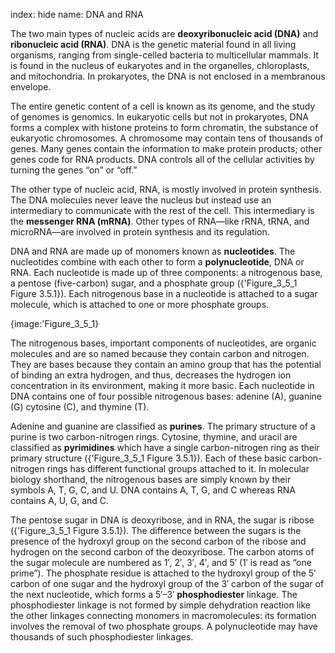 index: hide
name: DNA and RNA

The two main types of nucleic acids are  **deoxyribonucleic acid (DNA)** and  **ribonucleic acid (RNA)**. DNA is the genetic material found in all living organisms, ranging from single-celled bacteria to multicellular mammals. It is found in the nucleus of eukaryotes and in the organelles, chloroplasts, and mitochondria. In prokaryotes, the DNA is not enclosed in a membranous envelope.

The entire genetic content of a cell is known as its genome, and the study of genomes is genomics. In eukaryotic cells but not in prokaryotes, DNA forms a complex with histone proteins to form chromatin, the substance of eukaryotic chromosomes. A chromosome may contain tens of thousands of genes. Many genes contain the information to make protein products; other genes code for RNA products. DNA controls all of the cellular activities by turning the genes “on” or “off.”

The other type of nucleic acid, RNA, is mostly involved in protein synthesis. The DNA molecules never leave the nucleus but instead use an intermediary to communicate with the rest of the cell. This intermediary is the  **messenger RNA (mRNA)**. Other types of RNA—like rRNA, tRNA, and microRNA—are involved in protein synthesis and its regulation.

DNA and RNA are made up of monomers known as  **nucleotides**. The nucleotides combine with each other to form a  **polynucleotide**, DNA or RNA. Each nucleotide is made up of three components: a nitrogenous base, a pentose (five-carbon) sugar, and a phosphate group ({'Figure_3_5_1 Figure 3.5.1}). Each nitrogenous base in a nucleotide is attached to a sugar molecule, which is attached to one or more phosphate groups.


{image:'Figure_3_5_1}
        

The nitrogenous bases, important components of nucleotides, are organic molecules and are so named because they contain carbon and nitrogen. They are bases because they contain an amino group that has the potential of binding an extra hydrogen, and thus, decreases the hydrogen ion concentration in its environment, making it more basic. Each nucleotide in DNA contains one of four possible nitrogenous bases: adenine (A), guanine (G) cytosine (C), and thymine (T).

Adenine and guanine are classified as  **purines**. The primary structure of a purine is two carbon-nitrogen rings. Cytosine, thymine, and uracil are classified as  **pyrimidines** which have a single carbon-nitrogen ring as their primary structure ({'Figure_3_5_1 Figure 3.5.1}). Each of these basic carbon-nitrogen rings has different functional groups attached to it. In molecular biology shorthand, the nitrogenous bases are simply known by their symbols A, T, G, C, and U. DNA contains A, T, G, and C whereas RNA contains A, U, G, and C.

The pentose sugar in DNA is deoxyribose, and in RNA, the sugar is ribose ({'Figure_3_5_1 Figure 3.5.1}). The difference between the sugars is the presence of the hydroxyl group on the second carbon of the ribose and hydrogen on the second carbon of the deoxyribose. The carbon atoms of the sugar molecule are numbered as 1′, 2′, 3′, 4′, and 5′ (1′ is read as “one prime”). The phosphate residue is attached to the hydroxyl group of the 5′ carbon of one sugar and the hydroxyl group of the 3′ carbon of the sugar of the next nucleotide, which forms a 5′–3′  **phosphodiester** linkage. The phosphodiester linkage is not formed by simple dehydration reaction like the other linkages connecting monomers in macromolecules: its formation involves the removal of two phosphate groups. A polynucleotide may have thousands of such phosphodiester linkages.
